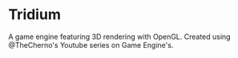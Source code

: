 # Tridium
A game engine featuring 3D rendering with OpenGL.
Created using @TheCherno's Youtube series on Game Engine's.
